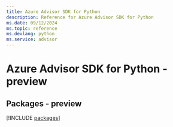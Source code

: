 ```yaml
---
title: Azure Advisor SDK for Python
description: Reference for Azure Advisor SDK for Python
ms.date: 09/12/2024
ms.topic: reference
ms.devlang: python
ms.service: advisor
---
```

# Azure Advisor SDK for Python - preview
## Packages - preview
[!INCLUDE [packages](advisor-index.md)]